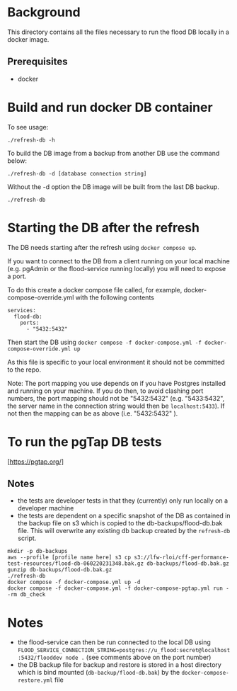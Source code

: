 # Background

This directory contains all the files necessary to run the flood DB locally in a docker image.

## Prerequisites

* docker

# Build and run docker DB container

To see usage:

`./refresh-db -h`

To build the DB image from a backup from another DB use the command below:

`./refresh-db -d [database connection string]`

Without the -d option the DB image will be built from the last DB backup.

`./refresh-db`

# Starting the DB after the refresh

The DB needs starting after the refresh using `docker compose up`.

If you want to connect to the DB from a client running on your local machine (e.g. pgAdmin or the flood-service running locally) you will need to expose a port.

To do this create a docker compose file called, for example, docker-compose-override.yml with the following contents

```
services:
  flood-db:
    ports:
      - "5432:5432"
```

Then start the DB using `docker compose -f docker-compose.yml -f docker-compose-override.yml up`

As this file is specific to your local environment it should not be committed to the repo.

Note: The port mapping you use depends on if you have Postgres installed and running on your machine.  If you do then, to avoid clashing port numbers, the port mapping should not be "5432:5432" (e.g. "5433:5432", the server name in the connection string would then be `localhost:5433`).  If not then the mapping can be as above (i.e. "5432:5432" ).

# To run the pgTap DB tests

[https://pgtap.org/]

## Notes

* the tests are developer tests in that they (currently) only run locally on a developer machine
* the tests are dependent on a specific snapshot of the DB as contained in the backup file on s3 which is copied to the db-backups/flood-db.bak file. This will overwrite any existing db backup created by the `refresh-db` script.

```
mkdir -p db-backups
aws --profile [profile name here] s3 cp s3://lfw-rloi/cff-performance-test-resources/flood-db-060220231348.bak.gz db-backups/flood-db.bak.gz
gunzip db-backups/flood-db.bak.gz
./refresh-db
docker compose -f docker-compose.yml up -d
docker compose -f docker-compose.yml -f docker-compose-pgtap.yml run --rm db_check
```

# Notes

* the flood-service can then be run connected to the local DB using `FLOOD_SERVICE_CONNECTION_STRING=postgres://u_flood:secret@localhost:5432/flooddev node .` (see comments above on the port number)
* the DB backup file for backup and restore is stored in a host directory which is bind mounted (`db-backup/flood-db.bak`) by the `docker-compose-restore.yml` file
